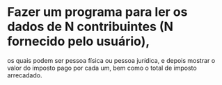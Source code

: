 # Fazer um programa para ler os dados de N contribuintes (N fornecido pelo usuário), 
os quais podem ser pessoa física ou pessoa jurídica, e depois mostrar o valor do imposto pago por cada um, bem como o total de imposto arrecadado. 
